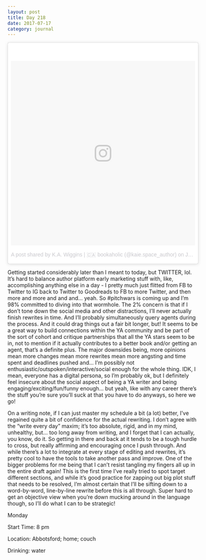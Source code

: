 ```yaml
---
layout: post
title: Day 218
date: 2017-07-17
category: journal
---
```


<blockquote class="instagram-media" data-instgrm-version="7" style=" background:#FFF; border:0; border-radius:3px; box-shadow:0 0 1px 0 rgba(0,0,0,0.5),0 1px 10px 0 rgba(0,0,0,0.15); margin: 1px; max-width:658px; padding:0; width:99.375%; width:-webkit-calc(100% - 2px); width:calc(100% - 2px);"><div style="padding:8px;"> <div style=" background:#F8F8F8; line-height:0; margin-top:40px; padding:50.0% 0; text-align:center; width:100%;"> <div style=" background:url(data:image/png;base64,iVBORw0KGgoAAAANSUhEUgAAACwAAAAsCAMAAAApWqozAAAABGdBTUEAALGPC/xhBQAAAAFzUkdCAK7OHOkAAAAMUExURczMzPf399fX1+bm5mzY9AMAAADiSURBVDjLvZXbEsMgCES5/P8/t9FuRVCRmU73JWlzosgSIIZURCjo/ad+EQJJB4Hv8BFt+IDpQoCx1wjOSBFhh2XssxEIYn3ulI/6MNReE07UIWJEv8UEOWDS88LY97kqyTliJKKtuYBbruAyVh5wOHiXmpi5we58Ek028czwyuQdLKPG1Bkb4NnM+VeAnfHqn1k4+GPT6uGQcvu2h2OVuIf/gWUFyy8OWEpdyZSa3aVCqpVoVvzZZ2VTnn2wU8qzVjDDetO90GSy9mVLqtgYSy231MxrY6I2gGqjrTY0L8fxCxfCBbhWrsYYAAAAAElFTkSuQmCC); display:block; height:44px; margin:0 auto -44px; position:relative; top:-22px; width:44px;"></div></div><p style=" color:#c9c8cd; font-family:Arial,sans-serif; font-size:14px; line-height:17px; margin-bottom:0; margin-top:8px; overflow:hidden; padding:8px 0 7px; text-align:center; text-overflow:ellipsis; white-space:nowrap;"><a href="https://www.instagram.com/p/BW1K-odFO_l/" style=" color:#c9c8cd; font-family:Arial,sans-serif; font-size:14px; font-style:normal; font-weight:normal; line-height:17px; text-decoration:none;" target="_blank">A post shared by K.A. Wiggins | 🇨🇦 bookaholic (@kaie.space_author)</a> on <time style=" font-family:Arial,sans-serif; font-size:14px; line-height:17px;" datetime="2017-07-22T01:42:36+00:00">Jul 21, 2017 at 6:42pm PDT</time></p></div></blockquote>
<script async defer src="//platform.instagram.com/en_US/embeds.js"></script>

Getting started considerably later than I meant to today, but TWITTER, lol. It’s hard to balance author platform early marketing stuff with, like, accomplishing anything else in a day - I pretty much just flitted from FB to Twitter to IG back to Twitter to Goodreads to FB to more Twitter, and then more and more and and and… yeah. So #pitchwars is coming up and I’m 98% committed to diving into that wormhole. The 2% concern is that if I don’t tone down the social media and other distractions, I’ll never actually finish rewrites in time. And I’ll probably simultaneously query agents during the process. And it could drag things out a fair bit longer, but! It seems to be a great way to build connections within the YA community and be part of the sort of cohort and critique partnerships that all the YA stars seem to be in, not to mention if it actually contributes to a better book and/or getting an agent, that’s a definite plus. The major downsides being, more opinions mean more changes mean more rewrites mean more angsting and time spent and deadlines pushed and… I’m possibly not enthusiastic/outspoken/interactive/social enough for the whole thing. IDK, I mean, everyone has a digital persona, so I’m probably ok, but I definitely feel insecure about the social aspect of being a YA writer and being engaging/exciting/fun/funny enough… but yeah, like with any career there’s the stuff you’re sure you’ll suck at that you have to do anyways, so here we go!

On a writing note, if I can just master my schedule a bit (a lot) better, I’ve regained quite a bit of confidence for the actual rewriting. I don’t agree with the “write every day” maxim; it’s too absolute, rigid, and in my mind, unhealthy, but… too long away from writing, and I forget that I can actually, you know, do it. So getting in there and back at it tends to be a tough hurdle to cross, but really affirming and encouraging once I push through. And while there’s a lot to integrate at every stage of editing and rewrites, it’s pretty cool to have the tools to take another pass and improve. One of the bigger problems for me being that I can’t resist tangling my fingers all up in the entire draft again! This is the first time I’ve really tried to spot target different sections, and while it’s good practice for zapping out big plot stuff that needs to be resolved, I’m almost certain that I’ll be sifting down to a word-by-word, line-by-line rewrite before this is all through. Super hard to get an objective view when you’re down mucking around in the language though, so I’ll do what I can to be strategic!


Monday

Start Time: 8 pm

Location: Abbotsford; home; couch

Drinking: water

